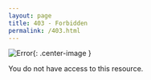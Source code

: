 ```yaml
---
layout: page
title: 403 - Forbidden
permalink: /403.html
---
```


![Error](/images/error.png){: .center-image }

You do not have access to this resource.
